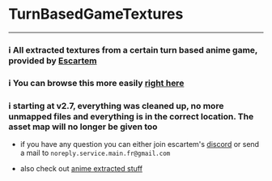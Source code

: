 # TurnBasedGameTextures
---
### ℹ️ All extracted textures from a certain turn based anime game, provided by [Escartem](https://github.com/Escartem)
### ℹ️ You can browse this more easily [right here](https://assets.escartem.moe)
### ℹ️ starting at v2.7, everything was cleaned up, no more unmapped files and everything is in the correct location. The asset map will no longer be given too

* if you have any question you can either join escartem's [discord](https://discord.gg/fzRdtVh) or send a mail to `noreply.service.main.fr@gmail.com`

* also check out [anime extracted stuff](https://github.com/umaichanuwu/AnimeLinks/blob/main/README.md)
